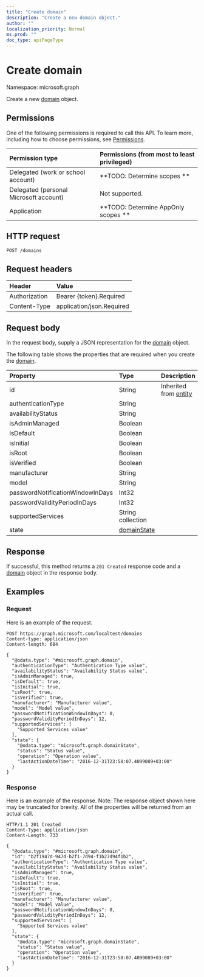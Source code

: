```yaml
---
title: "Create domain"
description: "Create a new domain object."
author: ""
localization_priority: Normal
ms.prod: ""
doc_type: apiPageType
---
```


# Create domain

Namespace: microsoft.graph

Create a new [domain](../resources/domain.md) object.

## Permissions
One of the following permissions is required to call this API. To learn more, including how to choose permissions, see [Permissions](/concepts/permissions-reference.md).

|Permission type|Permissions (from most to least privileged)|
|:---|:---|
|Delegated (work or school account)|**TODO: Determine scopes **|
|Delegated (personal Microsoft account)|Not supported.|
|Application|**TODO: Determine AppOnly scopes **|

## HTTP request
<!-- {
  "blockType": "ignored"
}
-->
``` http
POST /domains
```

## Request headers
|Header|Value|
|:---|:---|
|Authorization|Bearer {token}.Required|
|Content-Type|application/json.Required|

## Request body
In the request body, supply a JSON representation for the [domain](../resources/domain.md) object.

The following table shows the properties that are required when you create the [domain](../resources/domain.md).

|Property|Type|Description|
|:---|:---|:---|
|id|String| Inherited from [entity](../resources/entity.md)|
|authenticationType|String||
|availabilityStatus|String||
|isAdminManaged|Boolean||
|isDefault|Boolean||
|isInitial|Boolean||
|isRoot|Boolean||
|isVerified|Boolean||
|manufacturer|String||
|model|String||
|passwordNotificationWindowInDays|Int32||
|passwordValidityPeriodInDays|Int32||
|supportedServices|String collection||
|state|[domainState](../resources/domainstate.md)||



## Response
If successful, this method returns a `201 Created` response code and a [domain](../resources/domain.md) object in the response body.

## Examples

### Request
Here is an example of the request.
<!-- {
  "blockType": "request",
  "name": "create_domain_from_domains"
}
-->
``` http
POST https://graph.microsoft.com/localtest/domains
Content-type: application/json
Content-length: 684

{
  "@odata.type": "#microsoft.graph.domain",
  "authenticationType": "Authentication Type value",
  "availabilityStatus": "Availability Status value",
  "isAdminManaged": true,
  "isDefault": true,
  "isInitial": true,
  "isRoot": true,
  "isVerified": true,
  "manufacturer": "Manufacturer value",
  "model": "Model value",
  "passwordNotificationWindowInDays": 0,
  "passwordValidityPeriodInDays": 12,
  "supportedServices": [
    "Supported Services value"
  ],
  "state": {
    "@odata.type": "microsoft.graph.domainState",
    "status": "Status value",
    "operation": "Operation value",
    "lastActionDateTime": "2016-12-31T23:58:07.4099089+03:00"
  }
}
```

### Response
Here is an example of the response. Note: The response object shown here may be truncated for brevity. All of the properties will be returned from an actual call.
<!-- {
  "blockType": "response",
  "truncated": true,
  "@odata.type": "microsoft.graph.domain"
}
-->
``` http
HTTP/1.1 201 Created
Content-Type: application/json
Content-Length: 733

{
  "@odata.type": "#microsoft.graph.domain",
  "id": "b2f1947d-947d-b2f1-7d94-f1b27d94f1b2",
  "authenticationType": "Authentication Type value",
  "availabilityStatus": "Availability Status value",
  "isAdminManaged": true,
  "isDefault": true,
  "isInitial": true,
  "isRoot": true,
  "isVerified": true,
  "manufacturer": "Manufacturer value",
  "model": "Model value",
  "passwordNotificationWindowInDays": 0,
  "passwordValidityPeriodInDays": 12,
  "supportedServices": [
    "Supported Services value"
  ],
  "state": {
    "@odata.type": "microsoft.graph.domainState",
    "status": "Status value",
    "operation": "Operation value",
    "lastActionDateTime": "2016-12-31T23:58:07.4099089+03:00"
  }
}
```


